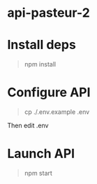# api-pasteur-2

# Install deps
> npm install

# Configure API
> cp ./.env.example .env

Then edit .env

# Launch API
> npm start


